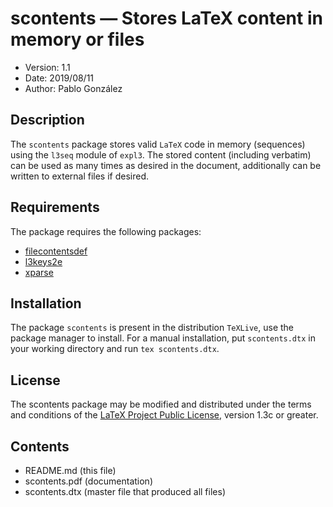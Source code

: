 # scontents — Stores LaTeX content in memory or files
- Version: 1.1
- Date: 2019/08/11
- Author: Pablo González

## Description
The `scontents` package stores valid `LaTeX` code in memory (sequences) using the
`l3seq` module of `expl3`. The stored content (including verbatim) can be
used as many times as desired in the document, additionally can be written
to external files if desired.

## Requirements
The package requires the following packages:
- [filecontentsdef](https://ctan.org/pkg/filecontentsdef)
- [l3keys2e](https://ctan.org/pkg/l3keys2e)
- [xparse](https://ctan.org/pkg/xparse)

## Installation

The package `scontents` is present in the distribution `TeXLive`, use the 
package manager to install. For a manual installation, put `scontents.dtx` 
in your working directory and run `tex scontents.dtx`.

## License
The scontents package may be modified and distributed under the terms and
conditions of the [LaTeX Project Public License](https://www.latex-project.org/lppl/), version 1.3c or greater.

## Contents
- README.md (this file)
- scontents.pdf  (documentation)
- scontents.dtx  (master file that produced all files)
